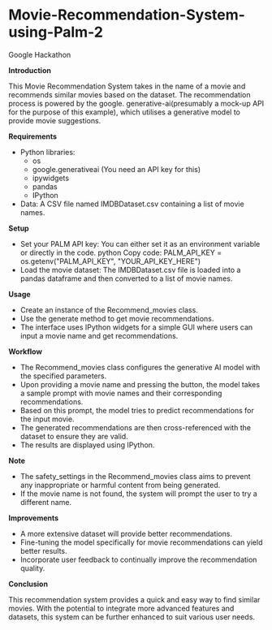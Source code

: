 # Movie-Recommendation-System-using-Palm-2
Google Hackathon

**Introduction**

This Movie Recommendation System takes in the name of a movie and recommends similar movies based on the dataset. The recommendation process is powered by the google. generative-ai(presumably a mock-up API for the purpose of this example), which utilises a generative model to provide movie suggestions.

**Requirements**

* Python libraries:
    * os
    * google.generativeai (You need an API key for this)
    * ipywidgets
    * pandas
    * IPython
* Data: A CSV file named IMDBDataset.csv containing a list of movie names.
  
**Setup**

* Set your PALM API key: You can either set it as an environment variable or directly in the code. python Copy code:  PALM_API_KEY = os.getenv("PALM_API_KEY", "YOUR_API_KEY_HERE") 
* Load the movie dataset: The IMDBDataset.csv file is loaded into a pandas dataframe and then converted to a list of movie names.
  
**Usage**

* Create an instance of the Recommend_movies class.
* Use the generate method to get movie recommendations.
* The interface uses IPython widgets for a simple GUI where users can input a movie name and get recommendations.
  
**Workflow**

* The Recommend_movies class configures the generative AI model with the specified parameters.
* Upon providing a movie name and pressing the button, the model takes a sample prompt with movie names and their corresponding recommendations.
* Based on this prompt, the model tries to predict recommendations for the input movie.
* The generated recommendations are then cross-referenced with the dataset to ensure they are valid.
* The results are displayed using IPython.
  
**Note**

* The safety_settings in the Recommend_movies class aims to prevent any inappropriate or harmful content from being generated.
* If the movie name is not found, the system will prompt the user to try a different name.
  
**Improvements**

* A more extensive dataset will provide better recommendations.
* Fine-tuning the model specifically for movie recommendations can yield better results.
* Incorporate user feedback to continually improve the recommendation quality.
  
**Conclusion**

This recommendation system provides a quick and easy way to find similar movies. With the potential to integrate more advanced features and datasets, this system can be further enhanced to suit various user needs.
